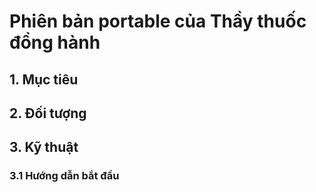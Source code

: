 # Phiên bản portable của Thầy thuốc đồng hành

## 1. Mục tiêu

## 2. Đối tượng

## 3. Kỹ thuật
### 3.1 Hướng dẫn bắt đầu
